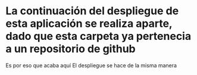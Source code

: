 # La continuación del despliegue de esta aplicación se realiza aparte, dado que esta carpeta ya pertenecia a un repositorio de github
Es por eso que acaba aquí 
El despliegue se hace de la misma manera 